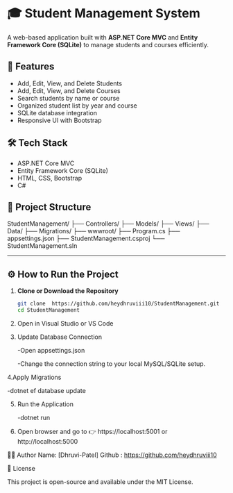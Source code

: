 # 🎓 Student Management System

A web-based application built with **ASP.NET Core MVC** and **Entity Framework Core (SQLite)** to manage students and courses efficiently.

## 🚀 Features
- Add, Edit, View, and Delete Students
- Add, Edit, View, and Delete Courses
- Search students by name or course
- Organized student list by year and course
- SQLite database integration
- Responsive UI with Bootstrap

## 🛠️ Tech Stack
- ASP.NET Core MVC
- Entity Framework Core (SQLite)
- HTML, CSS, Bootstrap
- C#

## 🧠 Project Structure

StudentManagement/
├── Controllers/
├── Models/
├── Views/
├── Data/
├── Migrations/
├── wwwroot/
├── Program.cs
├── appsettings.json
├── StudentManagement.csproj
└── StudentManagement.sln



---

## ⚙️ How to Run the Project

1. **Clone or Download the Repository**
   ```bash
   git clone  https://github.com/heydhruviii10/StudentManagement.git
   cd StudentManagement

2. Open in Visual Studio or VS Code

3. Update Database Connection

   -Open appsettings.json

   -Change the connection string to your local MySQL/SQLite setup.

4.Apply Migrations

   -dotnet ef database update


5. Run the Application

   -dotnet run


6. Open browser and go to 👉 https://localhost:5001 or http://localhost:5000


👨‍💻 Author
Name: [Dhruvi-Patel]
Github : https://github.com/heydhruviii10


🪪 License

This project is open-source and available under the MIT License.


